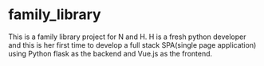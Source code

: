 # family_library
This is a family library project for N and H.
H is a fresh python developer and this is her first time to develop a full stack SPA(single page application) using Python flask as the backend and Vue.js as the frontend. 

